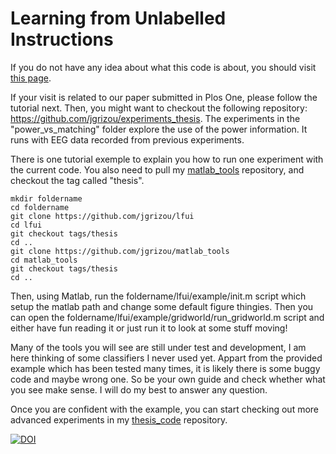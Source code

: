 Learning from Unlabelled Instructions
===

If you do not have any idea about what this code is about, you should visit [this page](http://jgrizou.com/projects/learning-from-unlabelled-instructions/).

If your visit is related to our paper submitted in Plos One, please follow the tutorial next. Then, you might want to checkout the following repository: https://github.com/jgrizou/experiments_thesis. The experiments in the "power_vs_matching" folder explore the use of the power information. It runs with EEG data recorded from previous experiments.

There is one tutorial exemple to explain you how to run one experiment with the current code. You also need to pull my [matlab\_tools](https://github.com/jgrizou/matlab_tools) repository, and checkout the tag called "thesis". 

```
mkdir foldername
cd foldername
git clone https://github.com/jgrizou/lfui
cd lfui
git checkout tags/thesis
cd ..
git clone https://github.com/jgrizou/matlab_tools
cd matlab_tools
git checkout tags/thesis
cd ..
```

Then, using Matlab, run the foldername/lfui/example/init.m script which setup the matlab path and change some default figure thingies. Then you can open the foldername/lfui/example/gridworld/run_gridworld.m script and either have fun reading it or just run it to look at some stuff moving!

Many of the tools you will see are still under test and development, I am here thinking of some classifiers I never used yet. Appart from the provided example which has been tested many times, it is likely there is some buggy code and maybe wrong one. So be your own guide and check whether what you see make sense. I will do my best to answer any question.

Once you are confident with the example, you can start checking out more advanced experiments in my [thesis\_code](https://github.com/jgrizou/thesis_code) repository. 


[![DOI](https://zenodo.org/badge/6228/jgrizou/lfui.png)](http://dx.doi.org/10.5281/zenodo.11804)

